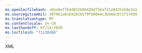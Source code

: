 ```yaml
---
ms.openlocfilehash: c0aa9ef764d832b80428d756a731a94251b0e3a1
ms.sourcegitcommit: 397961a0164281b579f68064c3bb66c071f374d9
ms.translationtype: MT
ms.contentlocale: zh-CN
ms.lasthandoff: 07/14/2020
ms.locfileid: "71138266"
---
```

XML
